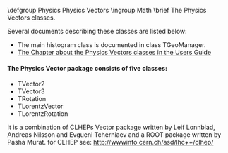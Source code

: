 \defgroup Physics Physics Vectors
\ingroup Math
\brief The Physics Vectors classes.

Several documents describing these classes are listed below:

  - The main histogram class is documented in class TGeoManager.
  - [The Chapter about the Physics Vectors classes in the Users Guide](ftp://root.cern.ch/root/doc/17PhysicsVectors.pdf)

#### The Physics Vector package consists of five classes:
  - TVector2
  - TVector3
  - TRotation
  - TLorentzVector
  - TLorentzRotation

It is a combination of CLHEPs Vector package written by
Leif Lonnblad, Andreas Nilsson and Evgueni Tcherniaev
and a ROOT package written by Pasha Murat.
for CLHEP see:  http://wwwinfo.cern.ch/asd/lhc++/clhep/